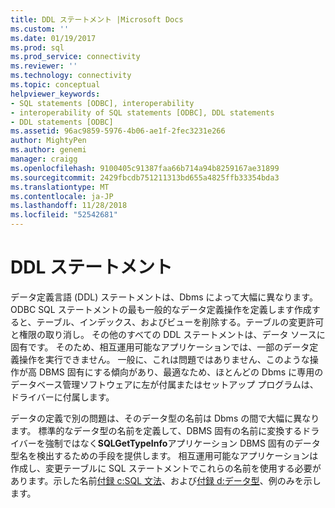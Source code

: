 ```yaml
---
title: DDL ステートメント |Microsoft Docs
ms.custom: ''
ms.date: 01/19/2017
ms.prod: sql
ms.prod_service: connectivity
ms.reviewer: ''
ms.technology: connectivity
ms.topic: conceptual
helpviewer_keywords:
- SQL statements [ODBC], interoperability
- interoperability of SQL statements [ODBC], DDL statements
- DDL statements [ODBC]
ms.assetid: 96ac9859-5976-4b06-ae1f-2fec3231e266
author: MightyPen
ms.author: genemi
manager: craigg
ms.openlocfilehash: 9100405c91387faa66b714a94b8259167ae31899
ms.sourcegitcommit: 2429fbcdb751211313bd655a4825ffb33354bda3
ms.translationtype: MT
ms.contentlocale: ja-JP
ms.lasthandoff: 11/28/2018
ms.locfileid: "52542681"
---
```

# <a name="ddl-statements"></a>DDL ステートメント
データ定義言語 (DDL) ステートメントは、Dbms によって大幅に異なります。 ODBC SQL ステートメントの最も一般的なデータ定義操作を定義します作成すると、テーブル、インデックス、およびビューを削除する。テーブルの変更許可と権限の取り消し。 その他のすべての DDL ステートメントは、データ ソースに固有です。 そのため、相互運用可能なアプリケーションでは、一部のデータ定義操作を実行できません。 一般に、これは問題ではありません、このような操作が高 DBMS 固有にする傾向があり、最適なため、ほとんどの Dbms に専用のデータベース管理ソフトウェアに左が付属またはセットアップ プログラムは、ドライバーに付属します。  
  
 データの定義で別の問題は、そのデータ型の名前は Dbms の間で大幅に異なります。 標準的なデータ型の名前を定義して、DBMS 固有の名前に変換するドライバーを強制ではなく**SQLGetTypeInfo**アプリケーション DBMS 固有のデータ型名を検出するための手段を提供します。 相互運用可能なアプリケーションは作成し、変更テーブルに SQL ステートメントでこれらの名前を使用する必要があります。示した名前[付録 c:SQL 文法](../../../odbc/reference/appendixes/appendix-c-sql-grammar.md)、および[付録 d:データ型](../../../odbc/reference/appendixes/appendix-d-data-types.md)、例のみを示します。
